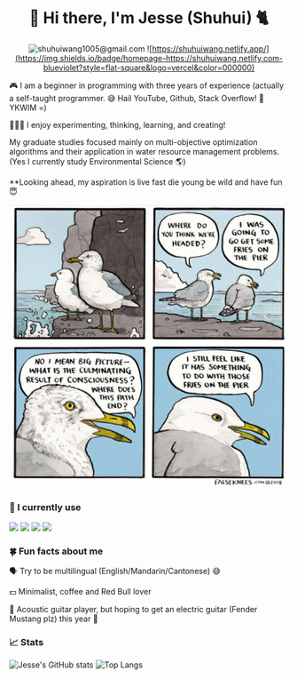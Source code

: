 <div align="center">

# 🥦 Hi there, I'm Jesse (Shuhui) 🐈

![shuhuiwang1005@gmail.com](https://img.shields.io/badge/email-shuhuiwang1005@gmail.com-blueviolet?style=flat-square&logo=microsoft-outlook&color=0078d4)
![https://shuhuiwang.netlify.app/](https://img.shields.io/badge/homepage-https://shuhuiwang.netlify.com-blueviolet?style=flat-square&logo=vercel&color=000000)


</div>
 
🎮 I am a beginner in programming with three years of experience (actually a self-taught programmer. 😅 Hail YouTube, Github, Stack Overflow! 🌺 YKWIM =) 

👩🏻‍🔬 I enjoy experimenting, thinking, learning, and creating! 

My graduate studies focused mainly on multi-objective optimization algorithms and their application in water resource management problems. (Yes I currently study Environmental Science 🌎)

**Looking ahead, my aspiration is live fast die young be wild and have fun 😇

![396742594_294981486761667_6286926181718421372_n](https://github.com/shuhui-wang/shuhui-wang/blob/main/tbodgyxlu4011.webp)

### 📜 I currently use

![](https://img.shields.io/badge/python-3.8-blue)
![](https://img.shields.io/badge/R-4.2.2-success)
![](https://img.shields.io/badge/HTML-blueviolet)
![](https://img.shields.io/badge/LaTex-ff69b4)

<!--
**shuhui-wang/shuhui-wang** is a ✨ _special_ ✨ repository because its `README.md` (this file) appears on your GitHub profile.

Here are some ideas to get you started:

- 🔭 I’m currently working on ...
- 🌱 I’m currently learning ...
- 👯 I’m looking to collaborate on ...
- 🤔 I’m looking for help with ...
- 💬 Ask me about ...
- 📫 How to reach me: ...
- 😄 Pronouns: ...
- ⚡ Fun fact: ...


-->

### 🍀 Fun facts about me

🗣️ Try to be multilingual (English/Mandarin/Cantonese) 😅

💵 Minimalist, coffee and Red Bull lover 

🎸 Acoustic guitar player, but hoping to get an electric guitar (Fender Mustang plz) this year 🥺



### 📈 Stats

![Jesse's GitHub stats](https://github-readme-stats.vercel.app/api?username=shuhui-wang&show_icons=true&theme=merko&PAT_1)
![Top Langs](https://github-readme-stats.vercel.app/api/top-langs/?username=shuhui-wang&hide=TeX&layout=compact&theme=merko&PAT_1)





